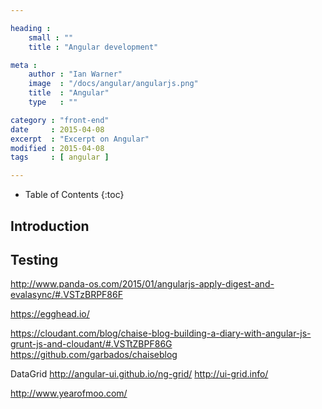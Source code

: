 ```yaml
---

heading :
    small : ""
    title : "Angular development"

meta :
    author : "Ian Warner"
    image  : "/docs/angular/angularjs.png"
    title  : "Angular"
    type   : ""

category : "front-end"
date     : 2015-04-08
excerpt  : "Excerpt on Angular"
modified : 2015-04-08
tags     : [ angular ]

---
```


* Table of Contents
{:toc}

## Introduction

## Testing

http://www.panda-os.com/2015/01/angularjs-apply-digest-and-evalasync/#.VSTzBRPF86F

https://egghead.io/

https://cloudant.com/blog/chaise-blog-building-a-diary-with-angular-js-grunt-js-and-cloudant/#.VSTtZBPF86G
https://github.com/garbados/chaiseblog

DataGrid
http://angular-ui.github.io/ng-grid/
http://ui-grid.info/

http://www.yearofmoo.com/